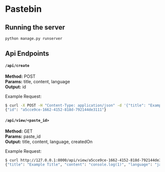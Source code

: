 # Pastebin

## Running the server

```
python manage.py runserver
```

## Api Endpoints

#### `/api/create`

**Method:** POST  
**Params:** title, content, language  
**Output:** id

Example Request:
```sh
$ curl -X POST -H "Content-Type: application/json" -d '{"title": "Example Title", "content": "console.log(1)", "language": "javascript"}' http://127.0.0.1:8000/api/create/
{"id": "a5cce9ce-1662-4152-818d-792144de3111"}
```

#### `/api/view/<paste_id>`

**Method:** GET  
**Params:** paste_id  
**Output:** title, content, language, createdOn

Example Request:
```sh
$ curl http://127.0.0.1:8000/api/view/a5cce9ce-1662-4152-818d-792144de3111
{"title": "Example Title", "content": "console.log(1)", "language": "javascript", "createdOn": "2019-12-25"}
```
